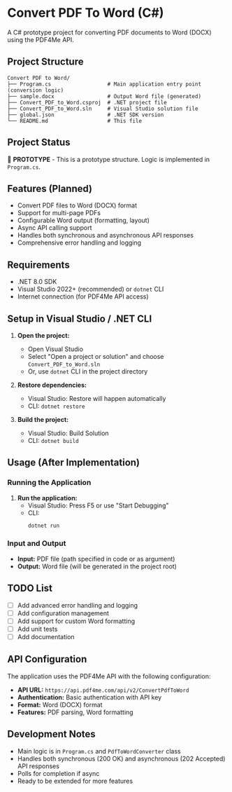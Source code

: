 # Convert PDF To Word (C#)

A C# prototype project for converting PDF documents to Word (DOCX) using the PDF4Me API.

## Project Structure

```
Convert PDF to Word/
├── Program.cs                  # Main application entry point (conversion logic)
├── sample.docx                 # Output Word file (generated)
├── Convert_PDF_to_Word.csproj  # .NET project file
├── Convert_PDF_to_Word.sln     # Visual Studio solution file
├── global.json                 # .NET SDK version
└── README.md                   # This file
```

## Project Status

🚧 **PROTOTYPE** - This is a prototype structure. Logic is implemented in `Program.cs`.

## Features (Planned)

- Convert PDF files to Word (DOCX) format
- Support for multi-page PDFs
- Configurable Word output (formatting, layout)
- Async API calling support
- Handles both synchronous and asynchronous API responses
- Comprehensive error handling and logging

## Requirements

- .NET 8.0 SDK
- Visual Studio 2022+ (recommended) or `dotnet` CLI
- Internet connection (for PDF4Me API access)

## Setup in Visual Studio / .NET CLI

1. **Open the project:**
   - Open Visual Studio
   - Select "Open a project or solution" and choose `Convert_PDF_to_Word.sln`
   - Or, use `dotnet` CLI in the project directory

2. **Restore dependencies:**
   - Visual Studio: Restore will happen automatically
   - CLI: `dotnet restore`

3. **Build the project:**
   - Visual Studio: Build Solution
   - CLI: `dotnet build`

## Usage (After Implementation)

### Running the Application

1. **Run the application:**
   - Visual Studio: Press F5 or use "Start Debugging"
   - CLI:
     ```bash
     dotnet run
     ```

### Input and Output

- **Input:** PDF file (path specified in code or as argument)
- **Output:** Word file (will be generated in the project root)

## TODO List

- [ ] Add advanced error handling and logging
- [ ] Add configuration management
- [ ] Add support for custom Word formatting
- [ ] Add unit tests
- [ ] Add documentation

## API Configuration

The application uses the PDF4Me API with the following configuration:
- **API URL:** `https://api.pdf4me.com/api/v2/ConvertPdfToWord`
- **Authentication:** Basic authentication with API key
- **Format:** Word (DOCX) format
- **Features:** PDF parsing, Word formatting

## Development Notes

- Main logic is in `Program.cs` and `PdfToWordConverter` class
- Handles both synchronous (200 OK) and asynchronous (202 Accepted) API responses
- Polls for completion if async
- Ready to be extended for more features 